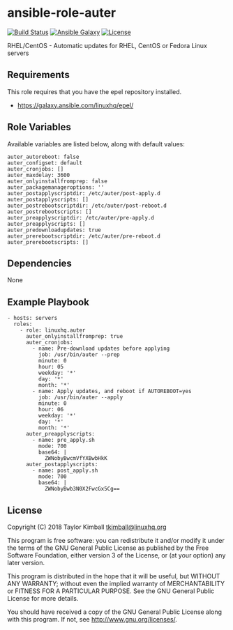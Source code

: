 # ansible-role-auter


[![Build Status](https://travis-ci.org/linuxhq/ansible-role-auter.svg?branch=master)](https://travis-ci.org/linuxhq/ansible-role-auter)
[![Ansible Galaxy](https://img.shields.io/badge/ansible--galaxy-auter-blue.svg?style=flat)](https://galaxy.ansible.com/linuxhq/auter)
[![License](https://img.shields.io/badge/license-GPLv3-brightgreen.svg?style=flat)](COPYING)

RHEL/CentOS - Automatic updates for RHEL, CentOS or Fedora Linux servers

## Requirements

This role requires that you have the epel repository installed.

 * https://galaxy.ansible.com/linuxhq/epel/

## Role Variables

Available variables are listed below, along with default values:

    auter_autoreboot: false
    auter_configset: default
    auter_cronjobs: []
    auter_maxdelay: 3600
    auter_onlyinstallfromprep: false
    auter_packagemanageroptions: ''
    auter_postapplyscriptdir: /etc/auter/post-apply.d
    auter_postapplyscripts: []
    auter_postrebootscriptdir: /etc/auter/post-reboot.d
    auter_postrebootscripts: []
    auter_preapplyscriptdir: /etc/auter/pre-apply.d
    auter_preapplyscripts: []
    auter_predownloadupdates: true
    auter_prerebootscriptdir: /etc/auter/pre-reboot.d
    auter_prerebootscripts: []

## Dependencies

None
 
## Example Playbook

    - hosts: servers
      roles:
        - role: linuxhq.auter
          auter_onlyinstallfromprep: true
          auter_cronjobs:
            - name: Pre-download updates before applying
              job: /usr/bin/auter --prep
              minute: 0
              hour: 05
              weekday: '*'
              day: '*'
              month: '*'
            - name: Apply updates, and reboot if AUTOREBOOT=yes
              job: /usr/bin/auter --apply
              minute: 0
              hour: 06
              weekday: '*'
              day: '*'
              month: '*'
          auter_preapplyscripts:
            - name: pre_apply.sh
              mode: 700
              base64: |
                ZWNobyBwcmVfYXBwbHkK
          auter_postapplyscripts:
            - name: post_apply.sh
              mode: 700
              base64: |
                ZWNobyBwb3N0X2FwcGx5Cg==

## License

Copyright (C) 2018 Taylor Kimball <tkimball@linuxhq.org>

This program is free software: you can redistribute it and/or modify
it under the terms of the GNU General Public License as published by
the Free Software Foundation, either version 3 of the License, or
(at your option) any later version.

This program is distributed in the hope that it will be useful,
but WITHOUT ANY WARRANTY; without even the implied warranty of
MERCHANTABILITY or FITNESS FOR A PARTICULAR PURPOSE. See the
GNU General Public License for more details.

You should have received a copy of the GNU General Public License
along with this program. If not, see <http://www.gnu.org/licenses/>.
